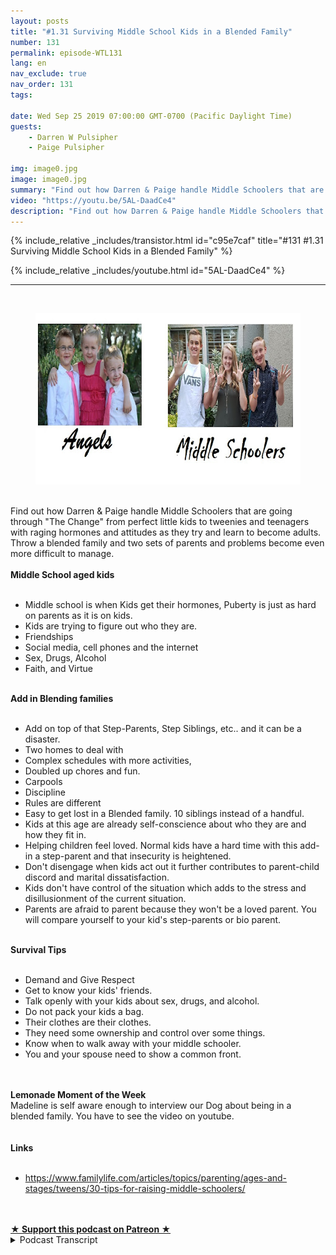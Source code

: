 ```yaml
---
layout: posts
title: "#1.31 Surviving Middle School Kids in a Blended Family"
number: 131
permalink: episode-WTL131
lang: en
nav_exclude: true
nav_order: 131
tags:

date: Wed Sep 25 2019 07:00:00 GMT-0700 (Pacific Daylight Time)
guests:
    - Darren W Pulsipher
    - Paige Pulsipher

img: image0.jpg
image: image0.jpg
summary: "Find out how Darren & Paige handle Middle Schoolers that are going through The Change from perfect little kids to tweenies and teenagers with raging hormones and attitudes as they try and learn to become adults. Throw a blended family and two sets of parents and problems become even more difficult to manage."
video: "https://youtu.be/5AL-DaadCe4"
description: "Find out how Darren & Paige handle Middle Schoolers that are going through The Change from perfect little kids to tweenies and teenagers with raging hormones and attitudes as they try and learn to become adults. Throw a blended family and two sets of parents and problems become even more difficult to manage."
---
```


<div>
{% include_relative _includes/transistor.html id="c95e7caf" title="#131 #1.31 Surviving Middle School Kids in a Blended Family" %}

{% include_relative _includes/youtube.html id="5AL-DaadCe4" %}
</div>

---

<html><head></head><body><div><a href="https://1.bp.blogspot.com/-NctRnqvQ9sY/XYrQVaXBERI/AAAAAAAFDwk/Vo6Sdul535ozmhZjvBL3k52_MrDuTIzsQCNcBGAsYHQ/s1600/WTL-26.jpg"><br></a><figure data-trix-attachment="{&quot;contentType&quot;:&quot;image&quot;,&quot;height&quot;:274,&quot;url&quot;:&quot;https://1.bp.blogspot.com/-NctRnqvQ9sY/XYrQVaXBERI/AAAAAAAFDwk/Vo6Sdul535ozmhZjvBL3k52_MrDuTIzsQCNcBGAsYHQ/s640/WTL-26.jpg&quot;,&quot;width&quot;:640}" data-trix-content-type="image" class="attachment attachment--preview"><img src="./image0.jpg" width="640" height="274"><figcaption class="attachment__caption"></figcaption></figure></div><div><br></div><div>Find out how Darren &amp; Paige handle Middle Schoolers that are going through "The Change" from perfect little kids to tweenies and teenagers with raging hormones and attitudes as they try and learn to become adults. Throw a blended family and two sets of parents and problems become even more difficult to manage.</div><div><strong><br>Middle School aged kids<br></strong><br></div><ul><li>Middle school is when Kids get their hormones, Puberty is just as hard on parents as it is on kids.</li><li>Kids are trying to figure out who they are.</li><li>Friendships</li><li>Social media, cell phones and the internet</li><li>Sex, Drugs, Alcohol</li><li>Faith, and Virtue</li></ul><div><strong><br>Add in Blending families<br></strong><br></div><ul><li>Add on top of that Step-Parents, Step Siblings, etc.. and it can be a disaster.</li><li>Two homes to deal with</li><li>Complex schedules with more activities,</li><li>Doubled up chores and fun.</li><li>Carpools</li><li>Discipline</li><li>Rules are different</li><li>Easy to get lost in a Blended family. 10 siblings instead of a handful.</li><li>Kids at this age are already self-conscience about who they are and how they fit in.</li><li>Helping children feel loved. Normal kids have a hard time with this add-in a step-parent and that insecurity is heightened.</li><li>Don't disengage when kids act out it further contributes to parent-child discord and marital dissatisfaction.</li><li>Kids don't have control of the situation which adds to the stress and disillusionment of the current situation.</li><li>Parents are afraid to parent because they won't be a loved parent. You will compare yourself to your kid's step-parents or bio parent.&nbsp;</li></ul><div><strong><br>Survival Tips<br></strong><br></div><ul><li>Demand and Give Respect</li><li>Get to know your kids' friends.</li><li>Talk openly with your kids about sex, drugs, and alcohol.</li><li>Do not pack your kids a bag.&nbsp;</li><li>Their clothes are their clothes.</li><li>They need some ownership and control over some things.</li><li>Know when to walk away with your middle schooler.</li><li>You and your spouse need to show a common front.</li></ul><div><br></div><div><strong><br>Lemonade Moment of the Week</strong></div><div>Madeline is self aware enough to interview our Dog about being in a blended family. You have to see the video on youtube.&nbsp;</div><div><br></div><div><strong><br>Links<br></strong><br></div><ul><li><a href="https://www.familylife.com/articles/topics/parenting/ages-and-stages/tweens/30-tips-for-raising-middle-schoolers/">https://www.familylife.com/articles/topics/parenting/ages-and-stages/tweens/30-tips-for-raising-middle-schoolers/</a></li></ul><div><br><br></div>
<strong>
  <a href="https://www.patreon.com/wheresthelemonade" target="_donate" rel="payment" title="★ Support this podcast on Patreon ★">★ Support this podcast on Patreon ★</a>
</strong></body></html>

<details>
<summary> Podcast Transcript </summary>

<p></p>

</details>

